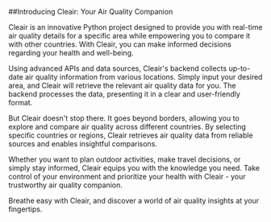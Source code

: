 ##Introducing Cleair: Your Air Quality Companion 

Cleair is an innovative Python project designed to provide you with real-time air quality details for a specific area while empowering you to compare it with other countries. With Cleair, you can make informed decisions regarding your health and well-being.

Using advanced APIs and data sources, Cleair's backend collects up-to-date air quality information from various locations. Simply input your desired area, and Cleair will retrieve the relevant air quality data for you. The backend processes the data, presenting it in a clear and user-friendly format.

But Cleair doesn't stop there. It goes beyond borders, allowing you to explore and compare air quality across different countries. By selecting specific countries or regions, Cleair retrieves air quality data from reliable sources and enables insightful comparisons.

Whether you want to plan outdoor activities, make travel decisions, or simply stay informed, Cleair equips you with the knowledge you need. Take control of your environment and prioritize your health with Cleair - your trustworthy air quality companion.

Breathe easy with Cleair, and discover a world of air quality insights at your fingertips.
